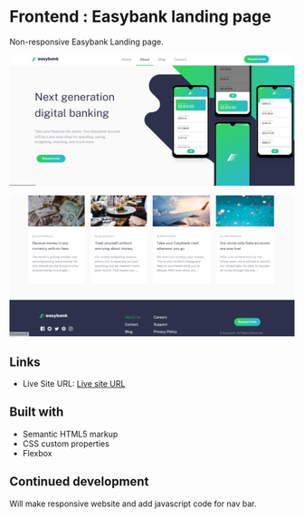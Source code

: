 # Frontend : Easybank landing page 

Non-responsive Easybank Landing page.

![Alt text](image.png)

![Alt text](image-2.png)

## Links

- Live Site URL: [Live site URL ]()

## Built with

- Semantic HTML5 markup
- CSS custom properties
- Flexbox

## Continued development

Will make responsive website and add javascript code for nav bar.
